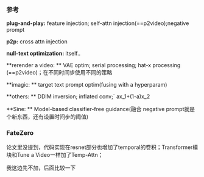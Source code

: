 ### 参考

**plug-and-play:** feature injection; self-attn injection(==p2video);negative prompt

**p2p:** cross attn injection

**null-text optimization:** itself..

**rerender a video: ** VAE optim; serial processing; hat-x processing (==p2video)；在不同时间步使用不同的策略

**imagic: ** target text prompt optim(fusing with a hyperparam)

**others: ** DDIM inversion; inflated conv;` ax_1+(1-a)x_2

**Sine: ** Model-based classifier-free guidance(融合 negative prompt就是个新东西，还有设置时间步的阈值)



### FateZero

论文里没提到，代码实现在resnet部分也增加了temporal的卷积；Transformer模块和Tune a Video一样加了Temp-Attn；

我这边先不加，后面比较一下
